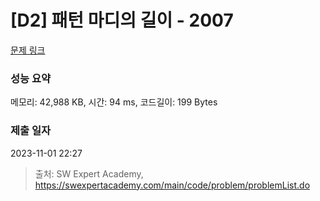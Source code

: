 # [D2] 패턴 마디의 길이 - 2007 

[문제 링크](https://swexpertacademy.com/main/code/problem/problemDetail.do?contestProbId=AV5P1kNKAl8DFAUq) 

### 성능 요약

메모리: 42,988 KB, 시간: 94 ms, 코드길이: 199 Bytes

### 제출 일자

2023-11-01 22:27



> 출처: SW Expert Academy, https://swexpertacademy.com/main/code/problem/problemList.do